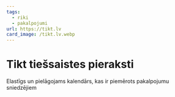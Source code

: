 ```yaml
---
tags:
  - riki
  - pakalpojumi
url: https://tikt.lv
card_image: /tikt.lv.webp
---
```


# Tikt tiešsaistes pieraksti

Elastīgs un pielāgojams kalendārs, kas ir piemērots pakalpojumu sniedzējiem

